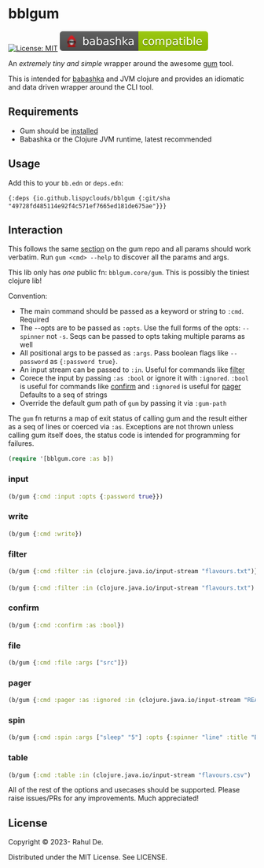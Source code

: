 # bblgum

[![License: MIT](https://img.shields.io/badge/license-MIT-blue.svg?style=flat)](https://choosealicense.com/licenses/mit/)
[![bb compatible](https://raw.githubusercontent.com/babashka/babashka/master/logo/badge.svg)](https://babashka.org)

An _extremely tiny and simple_ wrapper around the awesome [gum](https://github.com/charmbracelet/gum) tool.

This is intended for [babashka](https://babashka.org/) and JVM clojure and provides an idiomatic and data driven wrapper around the CLI tool.

## Requirements
- Gum should be [installed](https://github.com/charmbracelet/gum#installation)
- Babashka or the Clojure JVM runtime, latest recommended

## Usage

Add this to your `bb.edn` or `deps.edn`:
```edn
{:deps {io.github.lispyclouds/bblgum {:git/sha "49728fd485114e92f4c571ef7665ed181de675ae"}}}
```

## Interaction

This follows the same [section](https://github.com/charmbracelet/gum#interaction) on the gum repo and all params should work verbatim.
Run `gum <cmd> --help` to discover all the params and args.

This lib only has _one_ public fn: `bblgum.core/gum`. This is possibly the tiniest clojure lib!

Convention:
- The main command should be passed as a keyword or string to `:cmd`. Required
- The --opts are to be passed as `:opts`. Use the full forms of the opts: `--spinner` not `-s`. Seqs can be passed to opts taking multiple params as well
- All positional args to be passed as `:args`. Pass boolean flags like `--password` as `{:password true}`.
- An input stream can be passed to `:in`. Useful for commands like [filter](https://github.com/charmbracelet/gum#filter)
- Corece the input by passing `:as :bool` or ignore it with `:ignored`. `:bool` is useful for commands like [confirm](https://github.com/charmbracelet/gum#confirm) and `:ignored` is useful for [pager](https://github.com/charmbracelet/gum#pager) Defaults to a seq of strings
- Override the default gum path of `gum` by passing it via `:gum-path`

The `gum` fn returns a map of exit status of calling gum and the result either as a seq of lines or coerced via `:as`.
Exceptions are not thrown unless calling gum itself does, the status code is intended for programming for failures.

```clojure
(require '[bblgum.core :as b])
```

### input

```clojure
(b/gum {:cmd :input :opts {:password true}})
```

### write

```clojure
(b/gum {:cmd :write})
```

### filter

```clojure
(b/gum {:cmd :filter :in (clojure.java.io/input-stream "flavours.txt")})

(b/gum {:cmd :filter :in (clojure.java.io/input-stream "flavours.txt") :opts {:no-limit true}})
```

### confirm

```clojure
(b/gum {:cmd :confirm :as :bool})
```

### file

```clojure
(b/gum {:cmd :file :args ["src"]})
```

### pager

```clojure
(b/gum {:cmd :pager :as :ignored :in (clojure.java.io/input-stream "README.md")})
```

### spin

```clojure
(b/gum {:cmd :spin :args ["sleep" "5"] :opts {:spinner "line" :title "Buying Bubble Gum..."}})
```

### table

```clojure
(b/gum {:cmd :table :in (clojure.java.io/input-stream "flavours.csv") :as :ignored})
```

All of the rest of the options and usecases should be supported. Please raise issues/PRs for any improvements. Much appreciated!

## License

Copyright © 2023- Rahul De.

Distributed under the MIT License. See LICENSE.
